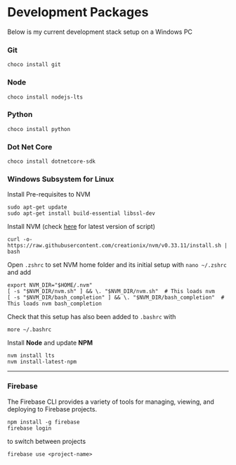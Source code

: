 # Development Packages

Below is my current development stack setup on a Windows PC

### Git

```
choco install git
```

### Node

```
choco install nodejs-lts
```

### Python

```
choco install python
```

### Dot Net Core

```
choco install dotnetcore-sdk
```

### Windows Subsystem for Linux

Install Pre-requisites to NVM

```
sudo apt-get update
sudo apt-get install build-essential libssl-dev
```

Install NVM (check [here](https://github.com/creationix/nvm#install-script) for latest version of script)

```
curl -o- https://raw.githubusercontent.com/creationix/nvm/v0.33.11/install.sh | bash
```

Open `.zshrc` to set NVM home folder and its initial setup with `nano ~/.zshrc` and add

```
export NVM_DIR="$HOME/.nvm"
[ -s "$NVM_DIR/nvm.sh" ] && \. "$NVM_DIR/nvm.sh"  # This loads nvm
[ -s "$NVM_DIR/bash_completion" ] && \. "$NVM_DIR/bash_completion"  # This loads nvm bash_completion
```

Check that this setup has also been added to `.bashrc` with

```
more ~/.bashrc
```

Install **Node** and update **NPM**

```
nvm install lts
nvm install-latest-npm
```

---

### Firebase

The Firebase CLI provides a variety of tools for managing, viewing, and deploying to Firebase projects.

```
npm install -g firebase
firebase login
```

to switch between projects

```
firebase use <project-name>
```
